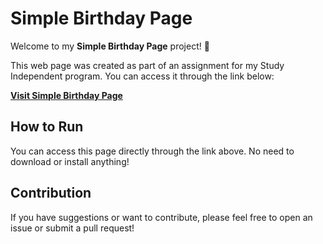 # Simple Birthday Page

Welcome to my **Simple Birthday Page** project! 🎉

This web page was created as part of an assignment for my Study Independent program. You can access it through the link below:

[**Visit Simple Birthday Page**](https://adasankin.github.io/birthday-page/)

## How to Run

You can access this page directly through the link above. No need to download or install anything!

## Contribution

If you have suggestions or want to contribute, please feel free to open an issue or submit a pull request!
